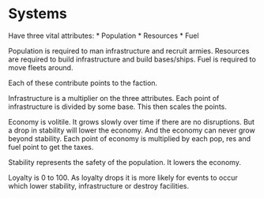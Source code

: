 # Systems
Have three vital attributes:
    * Population
    * Resources
    * Fuel

Population is required to man infrastructure and recruit armies.
Resources are required to build infrastructure and build bases/ships.
Fuel is required to move fleets around.

Each of these contribute points to the faction.

Infrastructure is a multiplier on the three attributes. Each point of infrastructure
is divided by some base. This then scales the points.

Economy is volitile. It grows slowly over time if there are no disruptions.
But a drop in stability will lower the economy. And the economy can never
grow beyond stability. Each point of economy is multiplied by each pop, res and
fuel point to get the taxes.

Stability represents the safety of the population. It lowers the economy.

Loyalty is 0 to 100. As loyalty drops it is more likely for events to occur
which lower stability, infrastructure or destroy facilities.